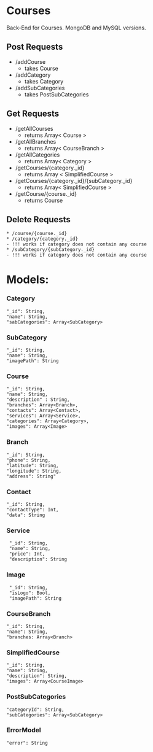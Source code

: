 # Courses
Back-End for Courses. MongoDB and MySQL versions.


## Post Requests

* /addCourse
    - takes Course
* /addCategory
    - takes Category
* /addSubCategories
    - takes PostSubCategories

## Get Requests

* /getAllCourses 
   - returns Array< Course >
* /getAllBranches
   - returns Array< CourseBranch >
* /getAllCategories
   - returns Array< Category >
* /getCourses/{category._id}
   - returns Array < SimplifiedCourse >
* /getCourses/{category._id}/{subCategory._id}
   - returns Array< SimplifiedCourse >
* /getCourse/{course._id}
   - returns Course

## Delete Requests
    * /course/{course._id}
    * /category/{category._id} 
    - !!! works if category does not contain any course
    * /subCategory/{subCategory._id}
    - !!! works if category does not contain any course

# Models:

### Category

    "_id": String,
    "name": String,
    "sabCategories": Array<SubCategory>

### SubCategory

    "_id": String,
    "name": String,
    "imagePath": String

### Course

    "_id": String,
    "name": String,
    "description" : String,
    "branches": Array<Branch>,
    "contacts": Array<Contact>,
    "services": Array<Service>,
    "categories": Array<Category>,
    "images": Array<Image>

### Branch

    "_id": String,
    "phone": String,
    "latitude": String,
    "longitude": String,
    "address": String"

### Contact

    "_id": String,
    "contactType": Int,
    "data": String

### Service

     "_id": String,
     "name": String,
     "price": Int,
     "description": String
     
### Image 

     "_id": String,
     "isLogo": Bool,
     "imagePath": String
     
### CourseBranch

    "_id": String,
    "name": String,
    "branches: Array<Branch>
    
    
### SimplifiedCourse

    "_id": String,
    "name": String,
    "description": String,
    "images": Array<CourseImage>
    
### PostSubCategories

    "categoryId": String,
    "subCategories": Array<SubCategory>
    
    
### ErrorModel
    "error": String

